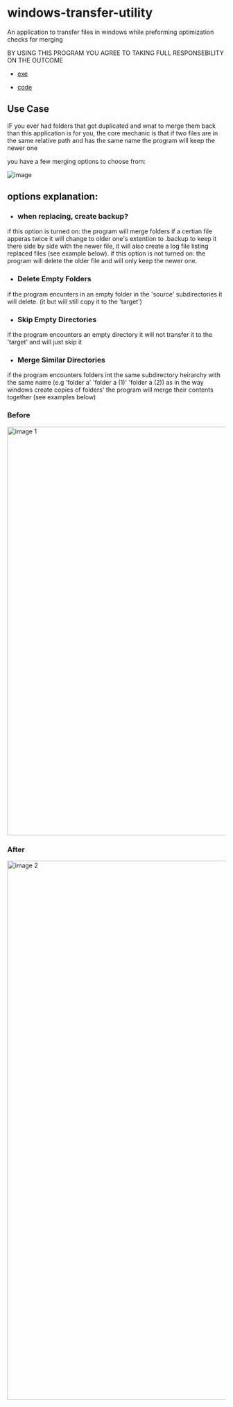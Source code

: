 # windows-transfer-utility
An application to transfer files in windows while preforming optimization checks for merging

BY USING THIS PROGRAM YOU AGREE TO TAKING FULL RESPONSEBILITY ON THE OUTCOME

- [exe](https://github.com/danielnachumdev/windows-transfer-utility/blob/main/Windows%20Transfer%20Utility.exe)

- [code](https://github.com/danielnachumdev/windows-transfer-utility/blob/main/Windows%20Transfer%20Utility/MainForm.cs)

## Use Case
IF you ever had folders that got duplicated and wnat to merge them back than this application is for you, the core mechanic is that if two files are in the same relative path and has the same name the program will keep the newer one

you have a few merging options to choose from:

![image](https://user-images.githubusercontent.com/34595741/132944495-57298977-6b1c-40a8-b81c-b87d9064c617.png)
## options explanation:
- ### when replacing, create backup?
if this option is turned on: the program will merge folders if a certian file apperas twice it will change to older one's extention to .backup to keep it there side by side with the newer file, it will also create a log file listing replaced files (see example below). if this option is not turned on: the program will delete the older file and will only keep the newer one. 
- ### Delete Empty Folders 
if the program encunters in an empty folder in the 'source' subdirectories it will delete. (it but will still copy it to the 'target')
- ### Skip Empty Directories
if the program encounters an empty directory it will not transfer it to the 'target' and will just skip it
- ### Merge Similar Directories
 if the program encounters folders int the same subdirectory heirarchy with the same name (e.g 'folder a' 'folder a (1)' 'folder a (2)) as in the way windows create copies of folders' the program will merge their contents together (see examples below)
### Before
<img width="941" alt="image 1" src="https://user-images.githubusercontent.com/34595741/132944417-2e53ceaf-db17-40d6-83e1-f5613a81a615.png">

### After
<img width="1242" alt="image 2" src="https://user-images.githubusercontent.com/34595741/132944421-c88cad48-dd19-470e-a31b-0f0ca42271a9.png">

